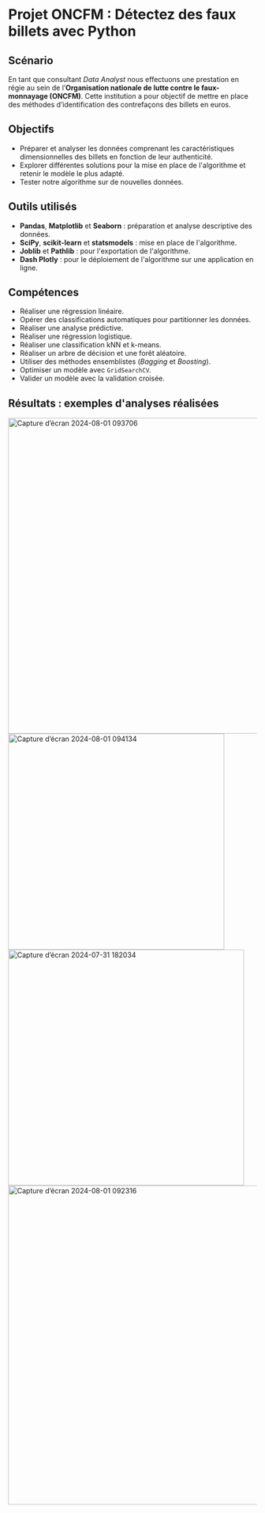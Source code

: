 # Projet ONCFM : Détectez des faux billets avec Python


## Scénario
En tant que consultant *Data Analyst* nous effectuons une prestation en régie au sein de l’**Organisation nationale de lutte contre le faux-monnayage (ONCFM)**. Cette institution a pour objectif de mettre en place des méthodes d’identification des contrefaçons des billets en euros.

## Objectifs
* Préparer et analyser les données comprenant les caractéristiques dimensionnelles des billets en fonction de leur authenticité.
* Explorer différentes solutions pour la mise en place de l'algorithme et retenir le modèle le plus adapté.
* Tester notre algorithme sur de nouvelles données.

## Outils utilisés
* **Pandas**, **Matplotlib** et **Seaborn** : préparation et analyse descriptive des données.
* **SciPy**, **scikit-learn** et **statsmodels**  : mise en place de l'algorithme.
* **Joblib** et **Pathlib** : pour l'exportation de l'algorithme.
* **Dash Plotly** : pour le déploiement de l'algorithme sur une application en ligne.

## Compétences
* Réaliser une régression linéaire.
* Opérer des classifications automatiques pour partitionner les données.
* Réaliser une analyse prédictive.
* Réaliser une régression logistique.
* Réaliser une classification kNN et k-means.
* Réaliser un arbre de décision et une forêt aléatoire.
* Utiliser des méthodes ensemblistes (*Bagging* et *Boosting*).
* Optimiser un modèle avec `GridSearchCV`.
* Valider un modèle avec la validation croisée.

## Résultats : exemples d'analyses réalisées

<img width="640" alt="Capture d’écran 2024-08-01 093706" src="https://github.com/user-attachments/assets/97285401-a04e-4744-9269-98d915a17410">

<img width="438" alt="Capture d’écran 2024-08-01 094134" src="https://github.com/user-attachments/assets/a3973d24-fc0a-48ef-8145-9b3a5701e758">

<img width="478" alt="Capture d’écran 2024-07-31 182034" src="https://github.com/user-attachments/assets/63de1e23-bb60-4a6b-9442-766e89049989">

<img width="647" alt="Capture d’écran 2024-08-01 092316" src="https://github.com/user-attachments/assets/74a258c3-97fd-4491-860b-9c5437edcee1">
